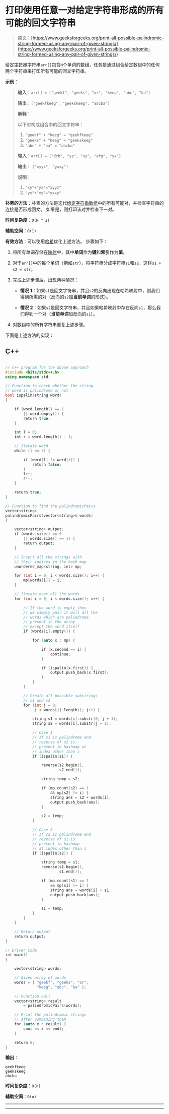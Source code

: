 # 打印使用任意一对给定字符串形成的所有可能的回文字符串

> 原文：[https://www.geeksforgeeks.org/print-all-possible-palindromic-string-formed-using-any-pair-of-given-strings/](https://www.geeksforgeeks.org/print-all-possible-palindromic-string-formed-using-any-pair-of-given-strings/)

给定[字符串](https://www.geeksforgeeks.org/introduction-to-arrays/)字符串`arr[]`包含`N`个单词的数组，任务是通过组合给定数组中的任何两个字符串来打印所有可能的回文字符串。

**示例**：

> **输入**：`arr[] = ["geekf", "geeks", "or", "keeg", "abc", "ba"]`
>
> **输出**：`["geekfkeeg", "geekskeeg", "abcba"]`
>
> **解释**：
>
> 以下对构成组合中的回文字符串：
>
> 1.  `"geekf" + "keeg" = "geekfkeeg"`
> 2.  `"geeks" + "keeg" = "geekskeeg"`
> 3.  `"abc" + "ba" = "abcba"`
> 
> **输入**：`arr[] = ["dcb", "yz", "xy", "efg", "yx"]`
>
> **输出**： `["xyyx", "yxxy"]`
>
> **说明**：
>
> 1.  `"xy"+"yz"="xyyz"`
> 2.  `"yx"+"xy"="yxxy"`

**朴素的方法**：朴素的方法是迭代[给定字符串数组](https://www.geeksforgeeks.org/find-all-pairs-possible-from-the-given-array/)中的所有可能对，并检查字符串的连接是否形成回文。 如果是，则打印该对并检查下一对。

**时间复杂度**：`O(N ^ 2)`

**辅助空间**：`O(1)`

**有效方法**：可以使用[哈希](http://www.geeksforgeeks.org/hashing-data-structure/)优化上述方法。 步骤如下：

1.  将所有单词存储在[映射](http://www.geeksforgeeks.org/map-associative-containers-the-c-standard-template-library-stl/)中，其中**单词**作为**键**和**索引**作为**值**。

2.  对于`arr[]`中的每个单词（例如`str`），将字符串分成字符串`s1`和`s2`，这样`s1 + s2 = str`。

3.  完成上述步骤后，出现两种情况：

    *   **情况 1**：如果`s1`是回文字符串，并且`s2`的反向出现在哈希映射中，则我们得到所需的对（反向的`s2`加**当前单词**的形式）。

    *   **情况 2**：如果`s2`是回文字符串，并且如果哈希映射中存在反向`s1`，那么我们得到一个对（**当前单词**加反向的`s1`）。

4.  对数组中的所有字符串重复上述步骤。

下面是上述方法的实现：

## C++

```cpp

// C++ program for the above approach 
#include <bits/stdc++.h> 
using namespace std; 

// Function to check whether the string 
// word is palindrome or not 
bool ispalin(string word) 
{ 

    if (word.length() == 1 
        || word.empty()) { 
        return true; 
    } 

    int l = 0; 
    int r = word.length() - 1; 

    // Iterate word 
    while (l <= r) { 

        if (word[l] != word[r]) { 
            return false; 
        } 
        l++; 
        r--; 
    } 

    return true; 
} 

// Function to find the palindromicPairs 
vector<string> 
palindromicPairs(vector<string>& words) 
{ 

    vector<string> output; 
    if (words.size() == 0 
        || words.size() == 1) { 
        return output; 
    } 

    // Insert all the strings with 
    // their indices in the hash map 
    unordered_map<string, int> mp; 

    for (int i = 0; i < words.size(); i++) { 
        mp[words[i]] = i; 
    } 

    // Iterate over all the words 
    for (int i = 0; i < words.size(); i++) { 

        // If the word is empty then 
        // we simply pair it will all the 
        // words which are palindrome 
        // present in the array 
        // except the word itself 
        if (words[i].empty()) { 

            for (auto x : mp) { 

                if (x.second == i) { 
                    continue; 
                } 

                if (ispalin(x.first)) { 
                    output.push_back(x.first); 
                } 
            } 
        } 

        // Create all possible substrings 
        // s1 and s2 
        for (int j = 0; 
             j < words[i].length(); j++) { 

            string s1 = words[i].substr(0, j + 1); 
            string s2 = words[i].substr(j + 1); 

            // Case 1 
            // If s1 is palindrome and 
            // reverse of s2 is 
            // present in hashmap at 
            // index other than i 
            if (ispalin(s1)) { 

                reverse(s2.begin(), 
                        s2.end()); 

                string temp = s2; 

                if (mp.count(s2) == 1 
                    && mp[s2] != i) { 
                    string ans = s2 + words[i]; 
                    output.push_back(ans); 
                } 

                s2 = temp; 
            } 

            // Case 2 
            // If s2 is palindrome and 
            // reverse of s1 is 
            // present in hashmap 
            // at index other than i 
            if (ispalin(s2)) { 

                string temp = s1; 
                reverse(s1.begin(), 
                        s1.end()); 

                if (mp.count(s1) == 1 
                    && mp[s1] != i) { 
                    string ans = words[i] + s1; 
                    output.push_back(ans); 
                } 

                s1 = temp; 
            } 
        } 
    } 

    // Return output 
    return output; 
} 

// Driver Code 
int main() 
{ 

    vector<string> words; 

    // Given array of words 
    words = { "geekf", "geeks", "or", 
              "keeg", "abc", "ba" }; 

    // Function call 
    vector<string> result 
        = palindromicPairs(words); 

    // Print the palindromic strings 
    // after combining them 
    for (auto x : result) { 
        cout << x << endl; 
    } 

    return 0; 
}

```

**输出**：

```
geekfkeeg
geekskeeg
abcba

```

**时间复杂度**：`O(n)`

**辅助空间**：`O(n)`



* * *

* * *




